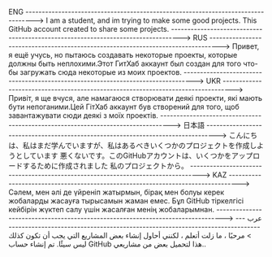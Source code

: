 ENG
--------------------------------------------------------------------------------->
I am a student, and im trying to make some good projects. This GitHub account
created to share some projects.
--------------------------------------------------------------------------------->
RUS
--------------------------------------------------------------------------------->
Привет, я ещё учусь, но пытаюсь создавать некоторые проекты, которые должны быть
неплохими.Этот ГитХаб аккаунт был создан для того что-бы загружать сюда некоторые
из моих проектов.
--------------------------------------------------------------------------------->
UKR
--------------------------------------------------------------------------------->
Привіт, я ще вчуся, але намагаюся створювати деякі проекти, які мають бути
непоганими.Цей ГітХаб аккаунт був створений для того, щоб завантажувати сюди деякі
з моїх проектів.
--------------------------------------------------------------------------------->
日本語
--------------------------------------------------------------------------------->
こんにちは、私はまだ学んでいますが、私はあるべきいくつかのプロジェクトを作成しようとしています
悪くないです。このGitHubアカウントは、いくつかをアップロードするために作成されました
私のプロジェクトから。
--------------------------------------------------------------------------------->
KAZ
--------------------------------------------------------------------------------->
Сәлем, мен әлі де үйреніп жатырмын, бірақ мен болуы керек жобаларды жасауға тырысамын
жаман емес. Бұл GitHub тіркелгісі кейбірін жүктеп салу үшін жасалған
менің жобаларымнан.
 -------------------------------------------------------------------------------->
عرب
 -------------------------------------------------------------------------------->
مرحبًا ، ما زلت أتعلم ، لكنني أحاول إنشاء بعض المشاريع التي يجب أن تكون كذلك
ليس سيئًا. تم إنشاء حساب GitHub هذا لتحميل بعض
من مشاريعي..
